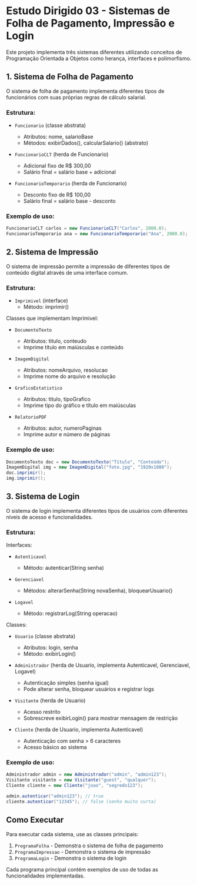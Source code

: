 # Estudo Dirigido 03 - Sistemas de Folha de Pagamento, Impressão e Login

Este projeto implementa três sistemas diferentes utilizando conceitos de Programação Orientada a Objetos como herança, interfaces e polimorfismo.

## 1. Sistema de Folha de Pagamento

O sistema de folha de pagamento implementa diferentes tipos de funcionários com suas próprias regras de cálculo salarial.

### Estrutura:
- `Funcionario` (classe abstrata)
  - Atributos: nome, salarioBase
  - Métodos: exibirDados(), calcularSalario() (abstrato)

- `FuncionarioCLT` (herda de Funcionario)
  - Adicional fixo de R$ 300,00
  - Salário final = salário base + adicional

- `FuncionarioTemporario` (herda de Funcionario)
  - Desconto fixo de R$ 100,00
  - Salário final = salário base - desconto

### Exemplo de uso:
```java
FuncionarioCLT carlos = new FuncionarioCLT("Carlos", 2000.0);
FuncionarioTemporario ana = new FuncionarioTemporario("Ana", 2000.0);
```

## 2. Sistema de Impressão

O sistema de impressão permite a impressão de diferentes tipos de conteúdo digital através de uma interface comum.

### Estrutura:
- `Imprimivel` (interface)
  - Método: imprimir()

Classes que implementam Imprimivel:
- `DocumentoTexto`
  - Atributos: titulo, conteudo
  - Imprime título em maiúsculas e conteúdo

- `ImagemDigital`
  - Atributos: nomeArquivo, resolucao
  - Imprime nome do arquivo e resolução

- `GraficoEstatistico`
  - Atributos: titulo, tipoGrafico
  - Imprime tipo do gráfico e título em maiúsculas

- `RelatorioPDF`
  - Atributos: autor, numeroPaginas
  - Imprime autor e número de páginas

### Exemplo de uso:
```java
DocumentoTexto doc = new DocumentoTexto("Título", "Conteúdo");
ImagemDigital img = new ImagemDigital("foto.jpg", "1920x1080");
doc.imprimir();
img.imprimir();
```

## 3. Sistema de Login

O sistema de login implementa diferentes tipos de usuários com diferentes níveis de acesso e funcionalidades.

### Estrutura:
Interfaces:
- `Autenticavel`
  - Método: autenticar(String senha)

- `Gerenciavel`
  - Métodos: alterarSenha(String novaSenha), bloquearUsuario()

- `Logavel`
  - Método: registrarLog(String operacao)

Classes:
- `Usuario` (classe abstrata)
  - Atributos: login, senha
  - Método: exibirLogin()

- `Administrador` (herda de Usuario, implementa Autenticavel, Gerenciavel, Logavel)
  - Autenticação simples (senha igual)
  - Pode alterar senha, bloquear usuários e registrar logs

- `Visitante` (herda de Usuario)
  - Acesso restrito
  - Sobrescreve exibirLogin() para mostrar mensagem de restrição

- `Cliente` (herda de Usuario, implementa Autenticavel)
  - Autenticação com senha > 6 caracteres
  - Acesso básico ao sistema

### Exemplo de uso:
```java
Administrador admin = new Administrador("admin", "admin123");
Visitante visitante = new Visitante("guest", "qualquer");
Cliente cliente = new Cliente("joao", "segredo123");

admin.autenticar("admin123"); // true
cliente.autenticar("12345"); // false (senha muito curta)
```

## Como Executar

Para executar cada sistema, use as classes principais:
1. `ProgramaFolha` - Demonstra o sistema de folha de pagamento
2. `ProgramaImpressao` - Demonstra o sistema de impressão
3. `ProgramaLogin` - Demonstra o sistema de login

Cada programa principal contém exemplos de uso de todas as funcionalidades implementadas.